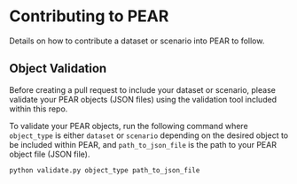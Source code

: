 # Contributing to PEAR
Details on how to contribute a dataset or scenario into PEAR to follow.

## Object Validation
Before creating a pull request to include your dataset or scenario, please validate your PEAR objects (JSON files) using the validation tool included within this repo.

To validate your PEAR objects, run the following command where `object_type` is either `dataset` or `scenario` depending on the desired object to be included within PEAR, and `path_to_json_file` is the path to your PEAR object file (JSON file).

```
python validate.py object_type path_to_json_file
```
